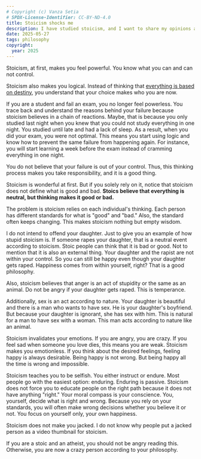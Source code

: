 ```yaml
---
# Copyright (c) Vanza Setia
# SPDX-License-Identifier: CC-BY-ND-4.0
title: Stoicism shocks me
description: I have studied stoicism, and I want to share my opinions about it. You can agree or disagree. For stoics who are atheists, I guarantee you love this article.
date: 2025-05-27
tags: philosophy
copyright:
  year: 2025
---
```


Stoicism, at first, makes you feel powerful. You know what you can and can not control.

Stoicism also makes you logical. Instead of thinking that [everything is based on destiny](/people/free-will/), you understand that your choice makes who you are now.

If you are a student and fail an exam, you no longer feel powerless. You trace back and understand the reasons behind your failure because stoicism believes in a chain of reactions. Maybe, that is because you only studied last night when you knew that you could not study everything in one night. You studied until late and had a lack of sleep. As a result, when you did your exam, you were not optimal. This means you start using logic and know how to prevent the same failure from happening again. For instance, you will start learning a week before the exam instead of cramming everything in one night.

You do not believe that your failure is out of your control. Thus, this thinking process makes you take responsibility, and it is a good thing.

Stoicism is wonderful at first. But if you solely rely on it, notice that stoicism does not define what is good and bad. **Stoics believe that everything is neutral, but thinking makes it good or bad.**

The problem is stoicism relies on each individual's thinking. Each person has different standards for what is "good" and "bad." Also, the standard often keeps changing. This makes stoicism nothing but empty wisdom.

I do not intend to offend your daughter. Just to give you an example of how stupid stoicism is. If someone rapes your daughter, that is a neutral event according to stoicism. Stoic people can think that it is bad or good. Not to mention that it is also an external thing. Your daughter and the rapist are not within your control. So you can still be happy even though your daughter gets raped. Happiness comes from within yourself, right? That is a good philosophy.

Also, stoicism believes that anger is an act of stupidity or the same as an animal. Do not be angry if your daughter gets raped. This is temperance.

Additionally, sex is an act according to nature. Your daughter is beautiful and there is a man who wants to have sex. He is your daughter's boyfriend. But because your daughter is ignorant, she has sex with him. This is natural for a man to have sex with a woman. This man acts according to nature like an animal.

Stoicism invalidates your emotions. If you are angry, you are crazy. If you feel sad when someone you love dies, this means you are weak. Stoicism makes you emotionless. If you think about the desired feelings, feeling happy is always desirable. Being happy is not wrong. But being happy all the time is wrong and impossible.

Stoicism teaches you to be selfish. You either instruct or endure. Most people go with the easiest option: enduring. Enduring is passive. Stoicism does not force you to educate people on the right path because it does not have anything "right." Your moral compass is your conscience. You, yourself, decide what is right and wrong. Because you rely on your standards, you will often make wrong decisions whether you believe it or not. You focus on yourself only, your own happiness.

Stoicism does not make you jacked. I do not know why people put a jacked person as a video thumbnail for stoicism.

If you are a stoic and an atheist, you should not be angry reading this. Otherwise, you are now a crazy person according to your philosophy.
